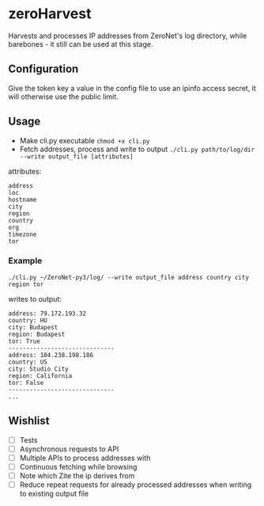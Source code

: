 # zeroHarvest

Harvests and processes IP addresses from ZeroNet's log directory, while barebones - it still can be used at this stage.

## Configuration
Give the token key a value in the config file to use an ipinfo access secret, it will otherwise use the public limit.

## Usage

* Make cli.py executable `chmod +x cli.py`
* Fetch addresses, process and write to output `./cli.py path/to/log/dir --write output_file [attributes]`

attributes: 
```
address
loc
hostname
city
region
country
org
timezone
tor
```

### Example
 `./cli.py ~/ZeroNet-py3/log/ --write output_file address country city region tor` 
 
 writes to output: 
 ```
 address: 79.172.193.32
country: HU
city: Budapest
region: Budapest
tor: True
------------------------------
address: 104.238.198.186
country: US
city: Studio City
region: California
tor: False
------------------------------
...
```

## Wishlist
- [ ] Tests
- [ ] Asynchronous requests to API
- [ ] Multiple APIs to process addresses with
- [ ] Continuous fetching while browsing
- [ ] Note which Zite the ip derives from
- [ ] Reduce repeat requests for already processed addresses when writing to existing output file